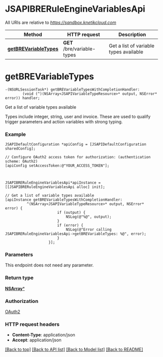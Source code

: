 # JSAPIBRERuleEngineVariablesApi

All URIs are relative to *https://sandbox.knetikcloud.com*

Method | HTTP request | Description
------------- | ------------- | -------------
[**getBREVariableTypes**](JSAPIBRERuleEngineVariablesApi.md#getbrevariabletypes) | **GET** /bre/variable-types | Get a list of variable types available


# **getBREVariableTypes**
```objc
-(NSURLSessionTask*) getBREVariableTypesWithCompletionHandler: 
        (void (^)(NSArray<JSAPIVariableTypeResource>* output, NSError* error)) handler;
```

Get a list of variable types available

Types include integer, string, user and invoice. These are used to qualify trigger parameters and action variables with strong typing.

### Example 
```objc
JSAPIDefaultConfiguration *apiConfig = [JSAPIDefaultConfiguration sharedConfig];

// Configure OAuth2 access token for authorization: (authentication scheme: OAuth2)
[apiConfig setAccessToken:@"YOUR_ACCESS_TOKEN"];



JSAPIBRERuleEngineVariablesApi*apiInstance = [[JSAPIBRERuleEngineVariablesApi alloc] init];

// Get a list of variable types available
[apiInstance getBREVariableTypesWithCompletionHandler: 
          ^(NSArray<JSAPIVariableTypeResource>* output, NSError* error) {
                        if (output) {
                            NSLog(@"%@", output);
                        }
                        if (error) {
                            NSLog(@"Error calling JSAPIBRERuleEngineVariablesApi->getBREVariableTypes: %@", error);
                        }
                    }];
```

### Parameters
This endpoint does not need any parameter.

### Return type

[**NSArray<JSAPIVariableTypeResource>***](JSAPIVariableTypeResource.md)

### Authorization

[OAuth2](../README.md#OAuth2)

### HTTP request headers

 - **Content-Type**: application/json
 - **Accept**: application/json

[[Back to top]](#) [[Back to API list]](../README.md#documentation-for-api-endpoints) [[Back to Model list]](../README.md#documentation-for-models) [[Back to README]](../README.md)

